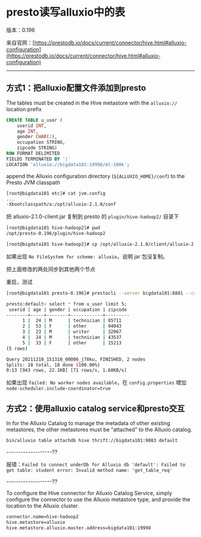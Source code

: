 # presto读写alluxio中的表

版本：0.196

来自官网：[https://prestodb.io/docs/current/connector/hive.html#alluxio-configuration](https://prestodb.io/docs/current/connector/hive.html#alluxio-configuration)

------------------------------------------------------------

## 方式1：把alluxio配置文件添加到presto

The tables must be created in the Hive metastore with the `alluxio://` location prefix

```sql
CREATE TABLE u_user (
    userid INT,
    age INT,
    gender CHAR(1),
    occupation STRING,
    zipcode STRING)
ROW FORMAT DELIMITED
FIELDS TERMINATED BY '|'
LOCATION 'alluxio://bigdata101:19998/ml-100k';
```

append the Alluxio configuration directory (`${ALLUXIO_HOME}/conf`) to the Presto JVM classpath

```sh
[root@bigdata101 etc]# cat jvm.config 
...
-Xbootclasspath/a:/opt/alluxio-2.1.0/conf
```

把 alluxio-2.1.0-client.jar 复制到 presto 的 `plugin/hive-hadoop2/` 目录下

```sh
[root@bigdata101 hive-hadoop2]# pwd
/opt/presto-0.196/plugin/hive-hadoop2

[root@bigdata101 hive-hadoop2]# cp /opt/alluxio-2.1.0/client/alluxio-2.1.0-client.jar .
```

如果出现 `No FileSystem for scheme: alluxio`，说明 jar 包没复制。

把上面修改的两处同步到其他两个节点

重启，测试

```sh
[root@bigdata101 presto-0.196]# prestocli --server bigdata101:8881 --catalog hive --schema default

presto:default> select * from u_user limit 5;
 userid | age | gender | occupation | zipcode 
--------+-----+--------+------------+---------
      1 |  24 | M      | technician | 85711   
      2 |  53 | F      | other      | 94043   
      3 |  23 | M      | writer     | 32067   
      4 |  24 | M      | technician | 43537   
      5 |  33 | F      | other      | 15213   
(5 rows)

Query 20211210_151310_00006_j78ku, FINISHED, 2 nodes
Splits: 18 total, 18 done (100.00%)
0:13 [943 rows, 22.1KB] [71 rows/s, 1.68KB/s]

```

如果出现 `failed: No worker nodes available`，在 `config.properties` 增加 `node-scheduler.include-coordinator=true`

## 方式2：使用alluxio catalog service和presto交互

In for the Alluxio Catalog to manage the metadata of other existing metastores, the other metastores must be “attached” to the Alluxio catalog. 

```sh
bin/alluxio table attachdb hive thrift://bigdata101:9083 default
```
-------------------??

报错：`Failed to connect underDb for Alluxio db 'default': Failed to get table: student error: Invalid method name: 'get_table_req'`

-------------------??

To configure the Hive connector for Alluxio Catalog Service, simply configure the connector to use the Alluxio metastore type, and provide the location to the Alluxio cluster.

```sh
connector.name=hive-hadoop2
hive.metastore=alluxio
hive.metastore.alluxio.master.address=bigdata101:19998
```

